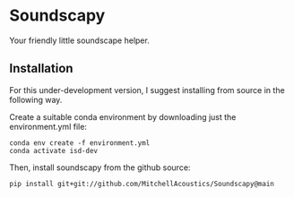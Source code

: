 # Soundscapy

Your friendly little soundscape helper.

## Installation

For this under-development version, I suggest installing from source in the following way. 

Create a suitable conda environment by downloading just the environment.yml file:
```
conda env create -f environment.yml
conda activate isd-dev
```
Then, install soundscapy from the github source:
```
pip install git+git://github.com/MitchellAcoustics/Soundscapy@main
```

